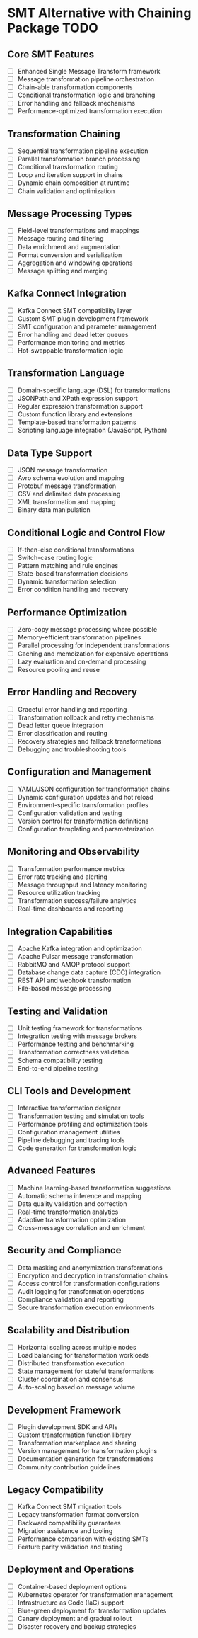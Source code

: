 # SMT Alternative with Chaining Package TODO

## Core SMT Features
- [ ] Enhanced Single Message Transform framework
- [ ] Message transformation pipeline orchestration
- [ ] Chain-able transformation components
- [ ] Conditional transformation logic and branching
- [ ] Error handling and fallback mechanisms
- [ ] Performance-optimized transformation execution

## Transformation Chaining
- [ ] Sequential transformation pipeline execution
- [ ] Parallel transformation branch processing
- [ ] Conditional transformation routing
- [ ] Loop and iteration support in chains
- [ ] Dynamic chain composition at runtime
- [ ] Chain validation and optimization

## Message Processing Types
- [ ] Field-level transformations and mappings
- [ ] Message routing and filtering
- [ ] Data enrichment and augmentation
- [ ] Format conversion and serialization
- [ ] Aggregation and windowing operations
- [ ] Message splitting and merging

## Kafka Connect Integration
- [ ] Kafka Connect SMT compatibility layer
- [ ] Custom SMT plugin development framework
- [ ] SMT configuration and parameter management
- [ ] Error handling and dead letter queues
- [ ] Performance monitoring and metrics
- [ ] Hot-swappable transformation logic

## Transformation Language
- [ ] Domain-specific language (DSL) for transformations
- [ ] JSONPath and XPath expression support
- [ ] Regular expression transformation support
- [ ] Custom function library and extensions
- [ ] Template-based transformation patterns
- [ ] Scripting language integration (JavaScript, Python)

## Data Type Support
- [ ] JSON message transformation
- [ ] Avro schema evolution and mapping
- [ ] Protobuf message transformation
- [ ] CSV and delimited data processing
- [ ] XML transformation and mapping
- [ ] Binary data manipulation

## Conditional Logic and Control Flow
- [ ] If-then-else conditional transformations
- [ ] Switch-case routing logic
- [ ] Pattern matching and rule engines
- [ ] State-based transformation decisions
- [ ] Dynamic transformation selection
- [ ] Error condition handling and recovery

## Performance Optimization
- [ ] Zero-copy message processing where possible
- [ ] Memory-efficient transformation pipelines
- [ ] Parallel processing for independent transformations
- [ ] Caching and memoization for expensive operations
- [ ] Lazy evaluation and on-demand processing
- [ ] Resource pooling and reuse

## Error Handling and Recovery
- [ ] Graceful error handling and reporting
- [ ] Transformation rollback and retry mechanisms
- [ ] Dead letter queue integration
- [ ] Error classification and routing
- [ ] Recovery strategies and fallback transformations
- [ ] Debugging and troubleshooting tools

## Configuration and Management
- [ ] YAML/JSON configuration for transformation chains
- [ ] Dynamic configuration updates and hot reload
- [ ] Environment-specific transformation profiles
- [ ] Configuration validation and testing
- [ ] Version control for transformation definitions
- [ ] Configuration templating and parameterization

## Monitoring and Observability
- [ ] Transformation performance metrics
- [ ] Error rate tracking and alerting
- [ ] Message throughput and latency monitoring
- [ ] Resource utilization tracking
- [ ] Transformation success/failure analytics
- [ ] Real-time dashboards and reporting

## Integration Capabilities
- [ ] Apache Kafka integration and optimization
- [ ] Apache Pulsar message transformation
- [ ] RabbitMQ and AMQP protocol support
- [ ] Database change data capture (CDC) integration
- [ ] REST API and webhook transformation
- [ ] File-based message processing

## Testing and Validation
- [ ] Unit testing framework for transformations
- [ ] Integration testing with message brokers
- [ ] Performance testing and benchmarking
- [ ] Transformation correctness validation
- [ ] Schema compatibility testing
- [ ] End-to-end pipeline testing

## CLI Tools and Development
- [ ] Interactive transformation designer
- [ ] Transformation testing and simulation tools
- [ ] Performance profiling and optimization tools
- [ ] Configuration management utilities
- [ ] Pipeline debugging and tracing tools
- [ ] Code generation for transformation logic

## Advanced Features
- [ ] Machine learning-based transformation suggestions
- [ ] Automatic schema inference and mapping
- [ ] Data quality validation and correction
- [ ] Real-time transformation analytics
- [ ] Adaptive transformation optimization
- [ ] Cross-message correlation and enrichment

## Security and Compliance
- [ ] Data masking and anonymization transformations
- [ ] Encryption and decryption in transformation chains
- [ ] Access control for transformation configurations
- [ ] Audit logging for transformation operations
- [ ] Compliance validation and reporting
- [ ] Secure transformation execution environments

## Scalability and Distribution
- [ ] Horizontal scaling across multiple nodes
- [ ] Load balancing for transformation workloads
- [ ] Distributed transformation execution
- [ ] State management for stateful transformations
- [ ] Cluster coordination and consensus
- [ ] Auto-scaling based on message volume

## Development Framework
- [ ] Plugin development SDK and APIs
- [ ] Custom transformation function library
- [ ] Transformation marketplace and sharing
- [ ] Version management for transformation plugins
- [ ] Documentation generation for transformations
- [ ] Community contribution guidelines

## Legacy Compatibility
- [ ] Kafka Connect SMT migration tools
- [ ] Legacy transformation format conversion
- [ ] Backward compatibility guarantees
- [ ] Migration assistance and tooling
- [ ] Performance comparison with existing SMTs
- [ ] Feature parity validation and testing

## Deployment and Operations
- [ ] Container-based deployment options
- [ ] Kubernetes operator for transformation management
- [ ] Infrastructure as Code (IaC) support
- [ ] Blue-green deployment for transformation updates
- [ ] Canary deployment and gradual rollout
- [ ] Disaster recovery and backup strategies